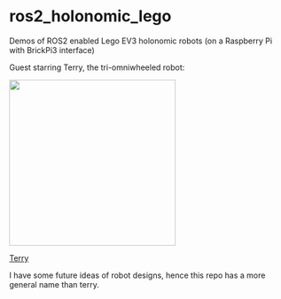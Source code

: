 # ros2_holonomic_lego
Demos of ROS2 enabled Lego EV3 holonomic robots (on a Raspberry Pi with BrickPi3 interface)

Guest starring Terry, the tri-omniwheeled robot:

<img src=./images/pose.jpg width=300>

[Terry](./terry/README.md)


I have some future ideas of robot designs, hence this repo has a more general name than terry.

